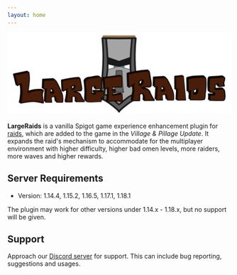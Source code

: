 ```yaml
---
layout: home
---
```


![Title Banner](assets/images/logo-banner.png)

**LargeRaids** is a vanilla Spigot game experience enhancement plugin for [raids](https://minecraft.fandom.com/wiki/Raid), which are added to the game in the _Village & Pillage Update_. It expands the raid's mechanism to accommodate for the multiplayer environment with higher difficulty, higher bad omen levels, more raiders, more waves and higher rewards.

## Server Requirements

- Version: 1.14.4, 1.15.2, 1.16.5, 1.17.1, 1.18.1

The plugin may work for other versions under 1.14.x - 1.18.x, but no support will be given.

## Support

Approach our [Discord server](https://discord.gg/YSv7pptDjE) for support. This can include bug reporting, suggestions and usages.
